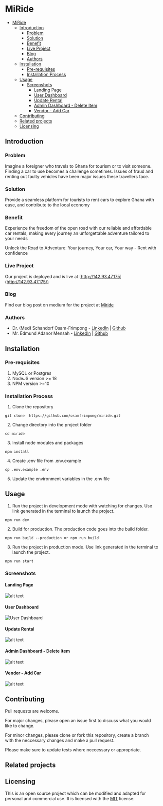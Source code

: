 # MiRide
- [MiRide](#miride)
  - [Introduction](#introduction)
    - [Problem](#problem)
    - [Solution](#solution)
    - [Benefit](#benefit)
    - [Live Project](#live-project)
    - [Blog](#blog)
    - [Authors](#authors)
  - [Installation](#installation)
    - [Pre-requisites](#pre-requisites)
    - [Installation Process](#installation-process)
  - [Usage](#usage)
    - [Screenshots](#screenshots)
      - [Landing Page](#landing-page)
      - [User Dashboard](#user-dashboard)
      - [Update Rental](#update-rental)
      - [Admin Dashboard -  Delete Item](#admin-dashboard----delete-item)
      - [Vendor - Add Car](#vendor---add-car)
  - [Contributing](#contributing)
  - [Related projects](#related-projects)
  - [Licensing](#licensing)

## Introduction
### Problem
Imagine a foreigner who travels to Ghana for tourism or to visit someone. Finding a car to use becomes a challenge sometimes. Issues of fraud and renting out faulty vehicles have been major issues these travellers face.

### Solution
Provide a seamless platform for tourists to rent cars to explore Ghana with ease, and contribute to the local economy

### Benefit
Experience the freedom of the open road with our reliable and affordable car rentals, making every journey an unforgettable adventure tailored to your needs

Unlock the Road to Adventure: Your journey, Your car, Your way - Rent with confidence

### Live Project
Our project is deployed and is live at [http://142.93.47.175](http://142.93.47.175/)

### Blog
Find our blog post on medium for the project at [Miride](https://medium.com/@edmundmensah422/the-construction-of-miride-a-journey-8e9a5cc7b291)

### Authors
- Dr. (Med) Schandorf Osam-Frimpong - [LinkedIn](https://www.linkedin.com/in/schandorf-osam-frimpong-md-290958192) | [Github](https://gitub.com/osamfrimpong)
- Mr. Edmund Adanor Mensah  - [LinkedIn](https://www.linkedin.com/in/edmund-mensah-2781861a8?utm_source=share&utm_campaign=share_via&utm_content=profile&utm_medium=ios_app) | [Github](https://github.com/mr-mensah)

## Installation
### Pre-requisites
1. MySQL or Postgres
2. NodeJS version >= 18
3. NPM version >=10

### Installation Process
1. Clone the repository
```
git clone  https://github.com/osamfrimpong/miride.git
```
2. Change directory into the project folder
```
cd miride
```
3. Install node modules and packages
```
npm install
```
4. Create .env file from .env.example
```
cp .env.example .env
```
5. Update the environment variables in the .env file


## Usage
1. Run the project in development mode with watching for changes. Use link generated in the terminal to launch the project.
```
npm run dev
```
2. Build for production. The production code goes into the build folder.
```
npm run build --production or npm run build
```
3. Run the project in production mode. Use link generated in the terminal to launch the project.
```
npm run start
```

### Screenshots
#### Landing Page
![alt text](readme_images/landing_page.png)
#### User Dashboard
![User Dashboard](readme_images/user_dashboard.png)

#### Update Rental
![alt text](readme_images/update_rental.png)

#### Admin Dashboard -  Delete Item
![alt text](readme_images/delete_category.png)

#### Vendor - Add Car
![alt text](readme_images/add_car.png)

## Contributing
Pull requests are welcome. 

For major changes, please open an issue first
to discuss what you would like to change.

For minor changes, please clone or fork this repository, create a branch with the neccessary changes and make a pull request.

Please make sure to update tests where neccessary or appropriate.

## Related projects

## Licensing
This is an open source project which can be modified and adapted for personal and commercial use. It is licensed with the [MIT](https://choosealicense.com/licenses/mit/) license.
